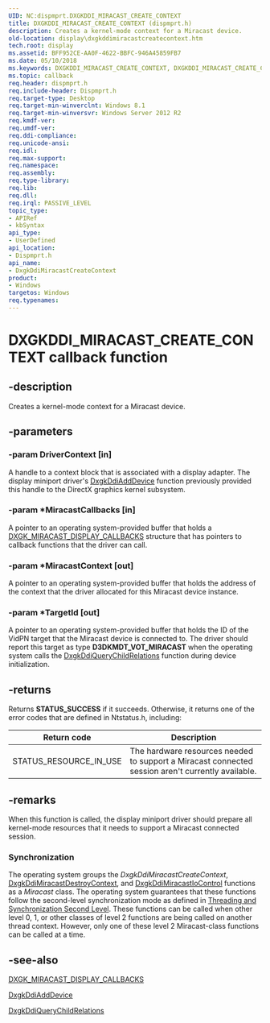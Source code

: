 ```yaml
---
UID: NC:dispmprt.DXGKDDI_MIRACAST_CREATE_CONTEXT
title: DXGKDDI_MIRACAST_CREATE_CONTEXT (dispmprt.h)
description: Creates a kernel-mode context for a Miracast device.
old-location: display\dxgkddimiracastcreatecontext.htm
tech.root: display
ms.assetid: BFF952CE-AA0F-4622-BBFC-946A45859FB7
ms.date: 05/10/2018
ms.keywords: DXGKDDI_MIRACAST_CREATE_CONTEXT, DXGKDDI_MIRACAST_CREATE_CONTEXT callback, DxgkDdiMiracastCreateContext, DxgkDdiMiracastCreateContext callback function [Display Devices], display.dxgkddimiracastcreatecontext, dispmprt/DxgkDdiMiracastCreateContext
ms.topic: callback
req.header: dispmprt.h
req.include-header: Dispmprt.h
req.target-type: Desktop
req.target-min-winverclnt: Windows 8.1
req.target-min-winversvr: Windows Server 2012 R2
req.kmdf-ver: 
req.umdf-ver: 
req.ddi-compliance: 
req.unicode-ansi: 
req.idl: 
req.max-support: 
req.namespace: 
req.assembly: 
req.type-library: 
req.lib: 
req.dll: 
req.irql: PASSIVE_LEVEL
topic_type:
- APIRef
- kbSyntax
api_type:
- UserDefined
api_location:
- Dispmprt.h
api_name:
- DxgkDdiMiracastCreateContext
product:
- Windows
targetos: Windows
req.typenames: 
---
```


# DXGKDDI_MIRACAST_CREATE_CONTEXT callback function


## -description


Creates a kernel-mode context for a Miracast device.


## -parameters




### -param DriverContext [in]

A handle to a context block that is associated with a display adapter. The display miniport driver's <a href="https://docs.microsoft.com/windows-hardware/drivers/ddi/content/dispmprt/nc-dispmprt-dxgkddi_add_device">DxgkDdiAddDevice</a> function previously provided this handle to the DirectX graphics kernel subsystem.


### -param *MiracastCallbacks [in]

A pointer to an operating system-provided buffer that holds a <a href="https://docs.microsoft.com/windows-hardware/drivers/ddi/content/dispmprt/ns-dispmprt-_dxgk_miracast_display_callbacks">DXGK_MIRACAST_DISPLAY_CALLBACKS</a> structure that has pointers to callback functions that the driver can call.


### -param *MiracastContext [out]

A pointer to an operating system-provided buffer that holds the address of the context that the driver allocated for this Miracast device instance.


### -param *TargetId [out]

A pointer to an operating system-provided buffer that holds the  ID of the VidPN target that the Miracast device is connected to. The driver should report this target as type <b>D3DKMDT_VOT_MIRACAST</b> when the operating system calls the <a href="https://docs.microsoft.com/windows-hardware/drivers/ddi/content/dispmprt/nc-dispmprt-dxgkddi_query_child_relations">DxgkDdiQueryChildRelations</a> function during device initialization.


## -returns



Returns <b>STATUS_SUCCESS</b> if it succeeds. Otherwise, it returns one of the error codes that are defined in Ntstatus.h, including:

|Return code|Description|
|--- |--- |
|STATUS_RESOURCE_IN_USE|The hardware resources needed to support a Miracast connected session aren't currently available.|


## -remarks



When this function is called, the display miniport driver should prepare all kernel-mode resources that it needs to support a Miracast connected session.

<h3><a id="Synchronization"></a><a id="synchronization"></a><a id="SYNCHRONIZATION"></a>Synchronization</h3>
The operating system groups the <i>DxgkDdiMiracastCreateContext</i>, <a href="https://docs.microsoft.com/windows-hardware/drivers/ddi/content/dispmprt/nc-dispmprt-dxgkddi_miracast_destroy_context">DxgkDdiMiracastDestroyContext</a>, and <a href="https://docs.microsoft.com/windows-hardware/drivers/ddi/content/dispmprt/nc-dispmprt-dxgkddi_miracast_handle_io_control">DxgkDdiMiracastIoControl</a> functions as a <i>Miracast</i> class. The operating system guarantees that these functions follow the second-level synchronization mode as defined in <a href="https://docs.microsoft.com/windows-hardware/drivers/display/threading-and-synchronization-second-level">Threading and Synchronization Second Level</a>. These functions can be called when other level 0, 1, or other classes of level 2 functions are being called on another thread context. However, only one of these level 2 Miracast-class functions can be called at a time.




## -see-also




<a href="https://docs.microsoft.com/windows-hardware/drivers/ddi/content/dispmprt/ns-dispmprt-_dxgk_miracast_display_callbacks">DXGK_MIRACAST_DISPLAY_CALLBACKS</a>



<a href="https://docs.microsoft.com/windows-hardware/drivers/ddi/content/dispmprt/nc-dispmprt-dxgkddi_add_device">DxgkDdiAddDevice</a>



<a href="https://docs.microsoft.com/windows-hardware/drivers/ddi/content/dispmprt/nc-dispmprt-dxgkddi_query_child_relations">DxgkDdiQueryChildRelations</a>
 

 

